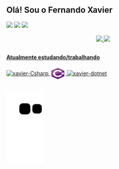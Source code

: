 ## Olá! Sou o Fernando Xavier

<div>
  <a href = "mailto:ffernandodasilvaxavier@gmail.com"><img src="https://img.shields.io/badge/-Gmail-%23333?style=for-the-badge&logo=gmail&logoColor=white" target="_blank"></a> 
  <a href="https://www.linkedin.com/in/ffernandoxavier/" target="_blank"><img src="https://img.shields.io/badge/-LinkedIn-%230077B5?style=for-the-badge&logo=linkedin&logoColor=white" target="_blank"></a> 
    <a href="mailto:ffernandoxavier@outlook.com" target="_blank">  <img src="https://img.shields.io/badge/Microsoft_Outlook-0078D4?style=for-the-badge&logo=microsoft-outlook&logoColor=white"/></a>
</div><br>

<div align="center">
  <a href="https://github.com/ffernandoxavier">
  <img height="180em" src="https://github-readme-stats.vercel.app/api?username=ffernandoxavier&show_icons=true&theme=dark&include_all_commits=true&count_private=true"/>
  <img height="180em" src="https://github-readme-stats.vercel.app/api/top-langs/?username=ffernandoxavier&layout=compact&langs_count=7&theme=dark"/>
</div>
  
##

 <h4>Atualmente estudando/trabalhando</h4>
    <div style="display: inline_block">
      <img align="center" alt="xavier-Csharp" height="30" width="40" src="https://cdn.jsdelivr.net/gh/devicons/devicon/icons/php/php-original.svg" />
      <img align="center" alt="xavier-Csharp" height="30" width="40" src="https://raw.githubusercontent.com/devicons/devicon/master/icons/csharp/csharp-original.svg">
      <img align="center" alt="xavier-dotnet" height="30" width="40" src="https://cdn.jsdelivr.net/gh/devicons/devicon/icons/dot-net/dot-net-plain-wordmark.svg" />
    
  <!-- <h4>Já passaram pelo meu repertório</h4>
    <div style="display: inline_block>
      <img align="center" alt="xavier-Js" height="30" width="40" src="https://raw.githubusercontent.com/devicons/devicon/master/icons/javascript/javascript-plain.svg">
      <img align="center" alt="xavier-HTML" height="30" width="40" src="https://raw.githubusercontent.com/devicons/devicon/master/icons/html5/html5-original.svg">
      <img align="center" alt="xavier-CSS" height="30" width="40" src="https://raw.githubusercontent.com/devicons/devicon/master/icons/css3/css3-original.svg">
      <img align="center" alt="xavier-xamarin" height="30" width="40" src="https://cdn.jsdelivr.net/gh/devicons/devicon/icons/xamarin/xamarin-original.svg" />   
      <img align="center" alt="xavier-bootstrap" height="30" width="40" src="https://cdn.jsdelivr.net/gh/devicons/devicon/icons/bootstrap/bootstrap-original.svg" />
      <img align="center" alt="xavier-figma" height="30" width="40" src="https://cdn.jsdelivr.net/gh/devicons/devicon/icons/figma/figma-original.svg" />
      <img align="center" alt="xavier-git" height="30" width="40" src="https://cdn.jsdelivr.net/gh/devicons/devicon/icons/git/git-original.svg" />
    </div> -->

##

![Snake animation](https://github.com/rafaballerini/rafaballerini/blob/output/github-contribution-grid-snake.svg)
